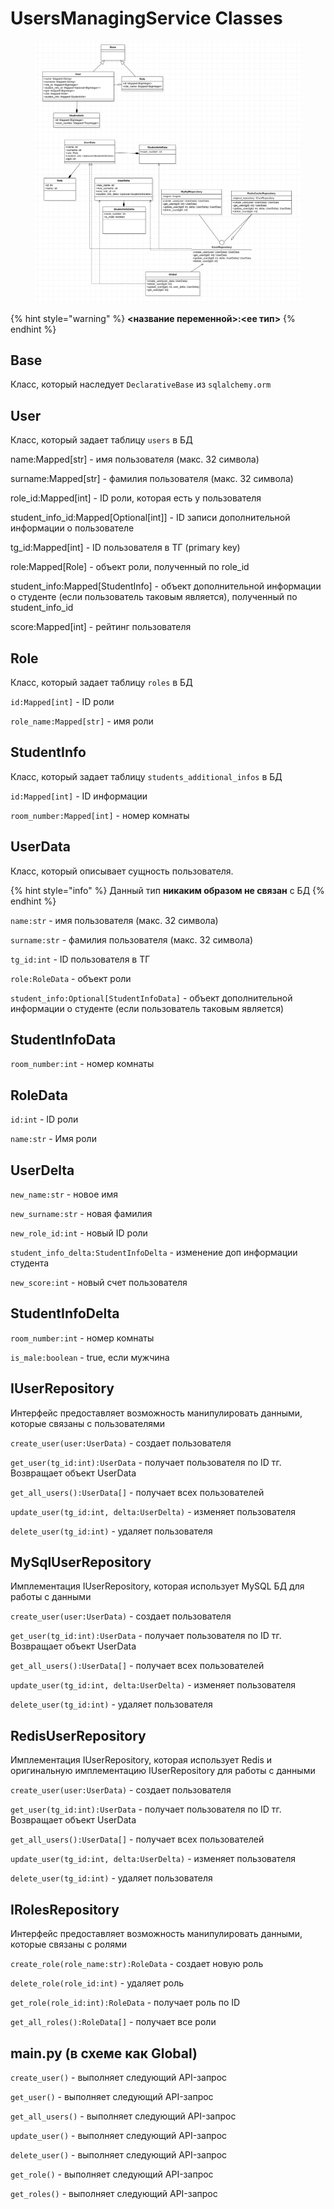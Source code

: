 # UsersManagingService Classes

<figure><img src=".gitbook/assets/image (1).png" alt=""><figcaption></figcaption></figure>

{% hint style="warning" %}
&#x20;**<название переменной>:<ее тип>**
{% endhint %}

## Base

Класс, который наследует `DeclarativeBase` из `sqlalchemy.orm`

## User

Класс, который задает таблицу `users` в БД

name:Mapped\[str] - имя пользователя (макс. 32 символа)

surname:Mapped\[str] - фамилия пользователя (макс. 32 символа)

role\_id:Mapped\[int] - ID роли, которая есть у пользователя

student\_info\_id:Mapped\[Optional\[int]] - ID записи дополнительной информации о пользователе

tg\_id:Mapped\[int] - ID пользователя в ТГ (primary key)

role:Mapped\[Role] - объект роли, полученный по role\_id

student\_info:Mapped\[StudentInfo] - объект дополнительной информации о студенте (если пользователь таковым является), полученный по student\_info\_id

score:Mapped\[int] - рейтинг пользователя

## Role

Класс, который задает таблицу `roles` в БД

`id:Mapped[int]` - ID роли

`role_name:Mapped[str]` - имя роли

## StudentInfo

Класс, который задает таблицу `students_additional_infos` в БД

`id:Mapped[int]` - ID информации

`room_number:Mapped[int]` - номер комнаты

## UserData

Класс, который описывает сущность пользователя.

{% hint style="info" %}
Данный тип **никаким образом не связан** с БД
{% endhint %}

`name:str` - имя пользователя (макс. 32 символа)

`surname:str` - фамилия пользователя (макс. 32 символа)

`tg_id:int` - ID пользователя в ТГ

`role:RoleData` - объект роли

`student_info:Optional[StudentInfoData]` - объект дополнительной информации о студенте (если пользователь таковым является)

## StudentInfoData

`room_number:int` - номер комнаты

## RoleData

`id:int` - ID роли

`name:str` - Имя роли

## UserDelta

`new_name:str` - новое имя

`new_surname:str` - новая фамилия

`new_role_id:int` - новый ID роли

`student_info_delta:StudentInfoDelta` - изменение доп информации студента

`new_score:int` - новый счет пользователя

## StudentInfoDelta

`room_number:int` - номер комнаты

`is_male:boolean` - true, если мужчина

## IUserRepository

Интерфейс предоставляет возможность манипулировать данными, которые связаны с пользователями

`create_user(user:UserData)` - создает пользователя

`get_user(tg_id:int):UserData` - получает пользователя по ID тг. Возвращает объект UserData

`get_all_users():UserData[]` - получает всех пользователей

`update_user(tg_id:int, delta:UserDelta)` - изменяет пользователя

`delete_user(tg_id:int)` - удаляет пользователя

## MySqlUserRepository

Имплементация IUserRepository, которая использует MySQL БД для работы с данными

`create_user(user:UserData)` - создает пользователя

`get_user(tg_id:int):UserData` - получает пользователя по ID тг. Возвращает объект UserData

`get_all_users():UserData[]` - получает всех пользователей

`update_user(tg_id:int, delta:UserDelta)` - изменяет пользователя

`delete_user(tg_id:int)` - удаляет пользователя

## RedisUserRepository

Имплементация IUserRepository, которая использует Redis и оригинальную имплементацию IUserRepository для работы с данными

`create_user(user:UserData)` - создает пользователя

`get_user(tg_id:int):UserData` - получает пользователя по ID тг. Возвращает объект UserData

`get_all_users():UserData[]` - получает всех пользователей

`update_user(tg_id:int, delta:UserDelta)` - изменяет пользователя

`delete_user(tg_id:int)` - удаляет пользователя

## IRolesRepository

Интерфейс предоставляет возможность манипулировать данными, которые связаны с ролями

`create_role(role_name:str):RoleData` - создает новую роль

`delete_role(role_id:int)` - удаляет роль

`get_role(role_id:int):RoleData` - получает роль по ID

`get_all_roles():RoleData[]` - получает все роли

## main.py (в схеме как Global)

`create_user()` - выполняет следующий API-запрос

`get_user()` - выполняет следующий API-запрос

`get_all_users()` - выполняет следующий API-запрос

`update_user()` - выполняет следующий API-запрос

`delete_user()` - выполняет следующий API-запрос

`get_role()` - выполняет следующий API-запрос

`get_roles()` - выполняет следующий API-запрос
